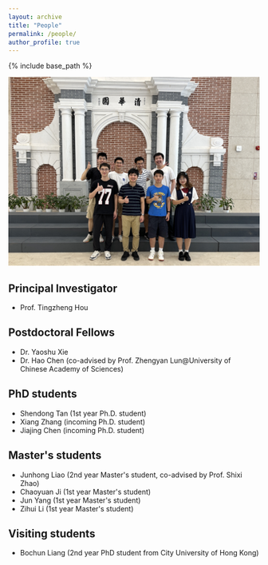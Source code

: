```yaml
---
layout: archive
title: "People"
permalink: /people/
author_profile: true
---
```


{% include base_path %}

<style>
    .res-text {
        text-align: justify;
    }
    .res {
        float: right;
        width: 60%;
    }
    @media only screen and (max-width: 800px) and (orientation:portrait) {
        .res {
            width: 100%;
        }
    }
</style>

<img src="/images/groupphoto1.jpg"/>
 
## Principal Investigator

* Prof. Tingzheng Hou

## Postdoctoral Fellows

* Dr. Yaoshu Xie
* Dr. Hao Chen (co-advised by Prof. Zhengyan Lun@University of Chinese Academy of Sciences)

## PhD students

* Shendong Tan (1st year Ph.D. student)
* Xiang Zhang (incoming Ph.D. student)
* Jiajing Chen (incoming Ph.D. student)

## Master's students

* Junhong Liao (2nd year Master's student, co-advised by Prof. Shixi Zhao)
* Chaoyuan Ji (1st year Master's student)
* Jun Yang (1st year Master's student)
* Zihui Li (1st year Master's student)

## Visiting students

* Bochun Liang (2nd year PhD student from City University of Hong Kong)


<script src="/assets/js/vanilla-back-to-top.min.js"></script>
<script>addBackToTop({
  diameter: 56,
  backgroundColor: '#ddd',
  textColor: '#003262'
})</script>
